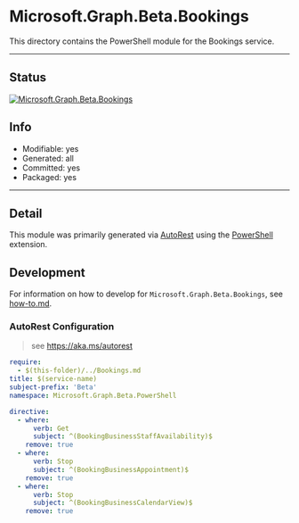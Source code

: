 <!-- region Generated -->
# Microsoft.Graph.Beta.Bookings
This directory contains the PowerShell module for the Bookings service.

---
## Status
[![Microsoft.Graph.Beta.Bookings](https://img.shields.io/powershellgallery/v/Microsoft.Graph.Beta.Bookings.svg?style=flat-square&label=Microsoft.Graph.Beta.Bookings "Microsoft.Graph.Beta.Bookings")](https://www.powershellgallery.com/packages/Microsoft.Graph.Beta.Bookings/)

## Info
- Modifiable: yes
- Generated: all
- Committed: yes
- Packaged: yes

---
## Detail
This module was primarily generated via [AutoRest](https://github.com/Azure/autorest) using the [PowerShell](https://github.com/Azure/autorest.powershell) extension.

## Development
For information on how to develop for `Microsoft.Graph.Beta.Bookings`, see [how-to.md](how-to.md).
<!-- endregion -->

### AutoRest Configuration

> see https://aka.ms/autorest

``` yaml
require:
  - $(this-folder)/../Bookings.md
title: $(service-name)
subject-prefix: 'Beta'
namespace: Microsoft.Graph.Beta.PowerShell

directive:
  - where:
      verb: Get
      subject: ^(BookingBusinessStaffAvailability)$
    remove: true
  - where:
      verb: Stop
      subject: ^(BookingBusinessAppointment)$
    remove: true
  - where:
      verb: Stop
      subject: ^(BookingBusinessCalendarView)$
    remove: true
```
